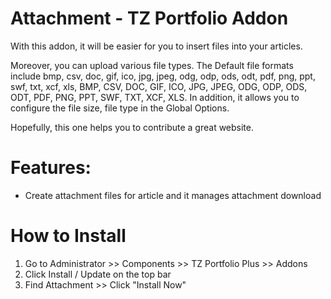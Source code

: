 # Attachment - TZ Portfolio Addon

With this addon, it will be easier for you to insert files into your articles.

Moreover, you can upload various file types. The Default file formats include bmp, csv, doc, gif, ico, jpg, jpeg, odg, odp, ods, odt, pdf, png, ppt, swf, txt, xcf, xls, BMP, CSV, DOC, GIF, ICO, JPG, JPEG, ODG, ODP, ODS, ODT, PDF, PNG, PPT, SWF, TXT, XCF, XLS. In addition, it allows you to configure the file size, file type in the Global Options.

Hopefully, this one helps you to contribute a great website.

# Features:

- Create attachment files for article and it manages attachment download

# How to Install
1. Go to Administrator >> Components >> TZ Portfolio Plus >> Addons
2. Click Install / Update on the top bar
3. Find Attachment >> Click "Install Now"
